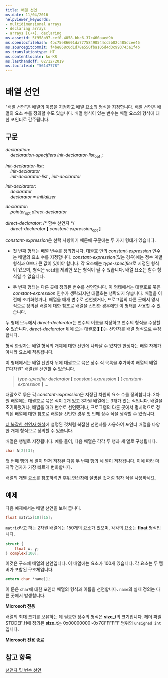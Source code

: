 ```yaml
---
title: 배열 선언
ms.date: 11/04/2016
helpviewer_keywords:
- multidimensional arrays
- declaring arrays
- arrays [C++], declaring
ms.assetid: 5f958b97-cef0-4058-bbc6-37c460aaed9b
ms.openlocfilehash: 4bc75e86601da77758490544cc5b02c485dcee46
ms.sourcegitcommit: f4be868c0d1d78e550fba105d4d3c993743a1f4b
ms.translationtype: HT
ms.contentlocale: ko-KR
ms.lasthandoff: 02/12/2019
ms.locfileid: "56147778"
---
```

# <a name="array-declarations"></a>배열 선언

"배열 선언"은 배열의 이름을 지정하고 배열 요소의 형식을 지정합니다. 배열 선언은 배열의 요소 수를 정의할 수도 있습니다. 배열 형식이 있는 변수는 배열 요소의 형식에 대한 포인터로 간주됩니다.

## <a name="syntax"></a>구문

*declaration*:<br/>
&nbsp;&nbsp;&nbsp;&nbsp;*declaration-specifiers* *init-declarator-list*<sub>opt</sub> **;**

*init-declarator-list*:<br/>
&nbsp;&nbsp;&nbsp;&nbsp;*init-declarator*<br/>
&nbsp;&nbsp;&nbsp;&nbsp;*init-declarator-list*  **,**  *init-declarator*

*init-declarator*:<br/>
&nbsp;&nbsp;&nbsp;&nbsp;*declarator*<br/>
&nbsp;&nbsp;&nbsp;&nbsp;*declarator* **=** *initializer*

*declarator*:<br/>
&nbsp;&nbsp;&nbsp;&nbsp;*pointer*<sub>opt</sub> *direct-declarator*

*direct-declarator*: /\* 함수 선언자 \*/<br/>
&nbsp;&nbsp;&nbsp;&nbsp;*direct-declarator*  **[**  *constant-expression*<sub>opt</sub> **]**

*constant-expression*은 선택 사항이기 때문에 구문에는 두 가지 형태가 있습니다.

- 첫 번째 형태는 배열 변수를 정의합니다. 대괄호 안의 *constant-expression* 인수는 배열의 요소 수를 지정합니다. *constant-expression*(있는 경우)에는 정수 계열 형식과 0보다 큰 값이 있어야 합니다. 각 요소에는 *type-specifier*로 지정된 형식이 있으며, 형식은 `void`를 제외한 모든 형식이 될 수 있습니다. 배열 요소는 함수 형식일 수 없습니다.

- 두 번째 형태는 다른 곳에 정의된 변수를 선언합니다. 이 형태에서는 대괄호로 묶은 *constant-expression* 인수가 생략되지만 대괄호는 생략되지 않습니다. 배열을 이전에 초기화했거나, 배열을 매개 변수로 선언했거나, 프로그램의 다른 곳에서 명시적으로 정의된 배열에 대한 참조로 배열을 선언한 경우에만 이 형태를 사용할 수 있습니다.

두 형태 모두에서 *direct-declarator*는 변수의 이름을 지정하고 변수의 형식을 수정할 수 있습니다. *direct-declarator* 뒤에 오는 대괄호(**[ ]**)는 선언자를 배열 형식으로 수정합니다.

형식 한정자는 배열 형식의 개체에 대한 선언에 나타날 수 있지만 한정자는 배열 자체가 아니라 요소에 적용됩니다.

이 형태에서는 배열 선언자 뒤에 대괄호로 묶은 상수 식 목록을 추가하여 배열의 배열("다차원" 배열)을 선언할 수 있습니다.

> *type-specifier* *declarator* **[** *constant-expression* **]** **[** *constant-expression* **]** ...

대괄호로 묶은 각 *constant-expression*은 지정된 차원의 요소 수를 정의합니다. 2차원 배열에는 대괄호로 묶은 식이 2개 있고 3차원 배열에는 3개가 있는 식입니다. 배열을 초기화했거나, 배열을 매개 변수로 선언했거나, 프로그램의 다른 곳에서 명시적으로 정의된 배열에 대한 참조로 배열을 선언한 경우 첫 번째 상수 식을 생략할 수 있습니다.

[더 복잡한 선언자 해석](../c-language/interpreting-more-complex-declarators.md)에 설명된 것처럼 복잡한 선언자를 사용하여 포인터 배열을 다양한 개체 형식으로 정의할 수 있습니다.

배열은 행별로 저장됩니다. 예를 들어, 다음 배열은 각각 두 행과 세 열로 구성됩니다.

```C
char A[2][3];
```

첫 번째 행의 세 열이 먼저 저장된 다음 두 번째 행의 세 열이 저장됩니다. 이에 따라 마지막 첨자가 가장 빠르게 변화합니다.

배열의 개별 요소를 참조하려면 [후위 연산자](../c-language/postfix-operators.md)에 설명된 것처럼 첨자 식을 사용하세요.

## <a name="examples"></a>예제

다음 예제에서는 배열 선언을 보여 줍니다.

```C
float matrix[10][15];
```

`matrix`라고 하는 2차원 배열에는 150개의 요소가 있으며, 각각의 요소는 **float** 형식입니다.

```C
struct {
    float x, y;
} complex[100];
```

이것은 구조체 배열의 선언입니다. 이 배열에는 요소가 100개 있습니다. 각 요소는 두 멤버가 포함된 구조체입니다.

```C
extern char *name[];
```

이 문은 `char`에 대한 포인터 배열의 형식과 이름을 선언합니다. `name`의 실제 정의는 다른 곳에서 발생합니다.

**Microsoft 전용**

배열의 최대 크기를 보유하는 데 필요한 정수의 형식은 **size_t**의 크기입니다. 헤더 파일 STDDEF.H에 정의된 **size_t**는 0x00000000~0x7CFFFFFF 범위의 `unsigned int`입니다.

**Microsoft 전용 종료**

## <a name="see-also"></a>참고 항목

[선언자 및 변수 선언](../c-language/declarators-and-variable-declarations.md)
